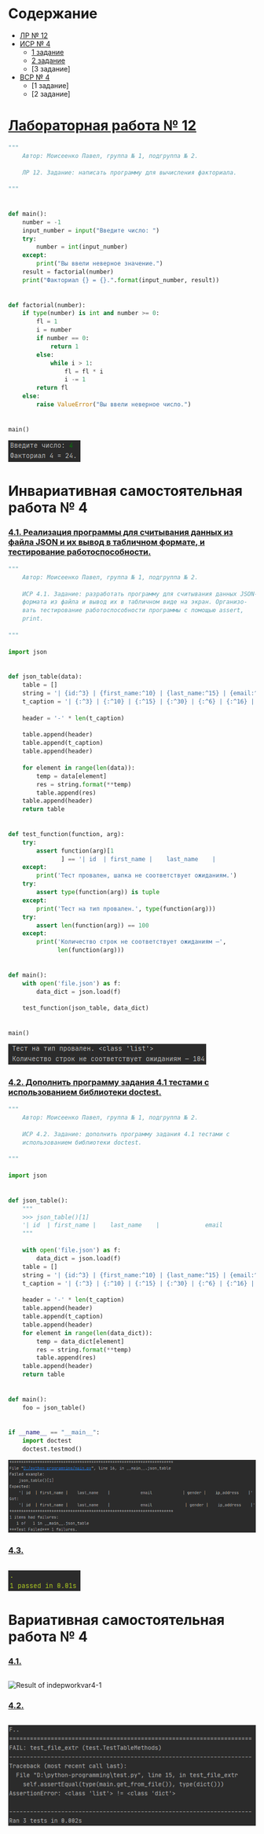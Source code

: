 # Содержание
- [ЛР № 12](#лабораторная-работа--12)
- [ИСР № 4](#инвариативная-самостоятельная-работа--4)
    - [1 задание](#41-реализация-программы-для-считывания-данных-из-файла-json-и-их-вывод-в-табличном-формате-и-тестирование-работоспособности)
    - [2 задание](#42-дополнить-программу-задания-41-тестами-с-использованием-библиотеки-doctest)
    - [3 задание]
- [ВСР № 4](#вариативная-самостоятельная-работа--4)
    - [1 задание]
    - [2 задание]

# [Лабораторная работа № 12](https://repl.it/@Rakleed/programming-lab12)
```python
"""
    Автор: Моисеенко Павел, группа № 1, подгруппа № 2.

    ЛР 12. Задание: написать программу для вычисления факториала.

"""


def main():
    number = -1
    input_number = input("Введите число: ")
    try:
        number = int(input_number)
    except:
        print("Вы ввели неверное значение.")
    result = factorial(number)
    print("Факториал {} = {}.".format(input_number, result))


def factorial(number):
    if type(number) is int and number >= 0:
        fl = 1
        i = number
        if number == 0:
            return 1
        else:
            while i > 1:
                fl = fl * i
                i -= 1
        return fl
    else:
        raise ValueError("Вы ввели неверное число.")


main()
```
![Result of lab12](https://github.com/python-basic/sem3-t4-Rakleed/blob/master/src/programming-lab12-result.png)

# Инвариативная самостоятельная работа № 4
### [4.1. Реализация программы для считывания данных из файла JSON и их вывод в табличном формате, и тестирование работоспособности.](https://repl.it/@Rakleed/programming-indepworkinvar4-1)
```python
"""
    Автор: Моисеенко Павел, группа № 1, подгруппа № 2.

    ИСР 4.1. Задание: разработать программу для считывания данных JSON-
    формата из файла и вывод их в табличном виде на экран. Организо-
    вать тестирование работоспособности программы с помощью assert,
    print.

"""

import json


def json_table(data):
    table = []
    string = '| {id:^3} | {first_name:^10} | {last_name:^15} | {email:^30} | {gender:^6} | {ip_address:^16} |'
    t_caption = '| {:^3} | {:^10} | {:^15} | {:^30} | {:^6} | {:^16} |'.format('id', 'first_name', 'last_name', 'email',
                                                                               'gender', 'ip_address')
    header = '-' * len(t_caption)

    table.append(header)
    table.append(t_caption)
    table.append(header)

    for element in range(len(data)):
        temp = data[element]
        res = string.format(**temp)
        table.append(res)
    table.append(header)
    return table


def test_function(function, arg):
    try:
        assert function(arg)[1
               ] == '| id  | first_name |    last_name    |             email              | gender |    ip_address    |'
    except:
        print('Тест провален, шапка не соответствует ожиданиям.')
    try:
        assert type(function(arg)) is tuple
    except:
        print('Тест на тип провален.', type(function(arg)))
    try:
        assert len(function(arg)) == 100
    except:
        print('Количество строк не соответствует ожиданиям —',
              len(function(arg)))


def main():
    with open('file.json') as f:
        data_dict = json.load(f)

    test_function(json_table, data_dict)


main()
```
![Result of indepworkinvar4-1](https://github.com/python-basic/sem3-t4-Rakleed/blob/master/src/programming-indepworkinvar4-1-result.png)

### [4.2. Дополнить программу задания 4.1 тестами с использованием библиотеки doctest.](https://repl.it/@Rakleed/programming-indepworkinvar4-2)
```python
"""
    Автор: Моисеенко Павел, группа № 1, подгруппа № 2.

    ИСР 4.2. Задание: дополнить программу задания 4.1 тестами с
    использованием библиотеки doctest.

"""

import json


def json_table():
    """
    >>> json_table()[1]
    '| id  | first_name |    last_name    |             email             | gender |    ip_address    |'
    """

    with open('file.json') as f:
        data_dict = json.load(f)
    table = []
    string = '| {id:^3} | {first_name:^10} | {last_name:^15} | {email:^30} | {gender:^6} | {ip_address:^16} |'
    t_caption = '| {:^3} | {:^10} | {:^15} | {:^30} | {:^6} | {:^16} |'.format('id', 'first_name', 'last_name', 'email',
                                                                               'gender', 'ip_address')
    header = '-' * len(t_caption)
    table.append(header)
    table.append(t_caption)
    table.append(header)
    for element in range(len(data_dict)):
        temp = data_dict[element]
        res = string.format(**temp)
        table.append(res)
    table.append(header)
    return table


def main():
    foo = json_table()


if __name__ == "__main__":
    import doctest
    doctest.testmod()
```
![Result of indepworkinvar4-2](https://github.com/python-basic/sem3-t4-Rakleed/blob/master/src/programming-indepworkinvar4-2-result.png)

### [4.3. ](https://repl.it/@Rakleed/programming-indepworkinvar4-3)
```python

```
![Result of indepworkinvar4-3](https://github.com/python-basic/sem3-t4-Rakleed/blob/master/src/programming-indepworkinvar4-3-result.png)

# Вариативная самостоятельная работа № 4
### [4.1. ](https://repl.it/@Rakleed/programming-indepworkvar4-1)
```python

```
![Result of indepworkvar4-1](https://github.com/python-basic/sem3-t4-Rakleed/blob/master/src/programming-indepworkvar4-1-result.png)

### [4.2. ](https://repl.it/@Rakleed/programming-indepworkvar4-2)

```python

```
![Result of indepworkvar4-2](https://github.com/python-basic/sem3-t4-Rakleed/blob/master/src/programming-indepworkvar4-2-result.png)
